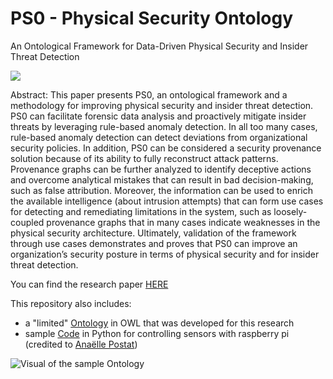 # PS0 - Physical Security Ontology

An Ontological Framework for Data-Driven Physical Security and Insider Threat Detection

![](https://github.com/Vasileios-Mavroeidis/pso/blob/master/ps0-framework.png?raw=true)


Abstract: This paper presents PS0, an ontological framework and a methodology for improving physical security and insider threat detection. PS0 can facilitate forensic data analysis and proactively mitigate insider threats by leveraging rule-based anomaly detection. In all too many cases, rule-based anomaly detection can detect deviations from organizational security policies. In addition, PS0 can be  considered a security provenance solution because of its ability to fully  reconstruct attack patterns. Provenance graphs can be further analyzed to identify deceptive actions and overcome analytical mistakes that can result in bad decision-making, such as false attribution. Moreover, the information can be used to enrich the  available intelligence (about  intrusion  attempts) that can form use cases for detecting and remediating limitations in the system,   such as loosely-coupled  provenance graphs that in  many cases indicate weaknesses in the physical security architecture.   Ultimately, validation of the framework through use cases demonstrates and proves that PS0 can improve an organization’s  security posture in terms of physical security and for insider threat detection.

You can find the research paper [HERE](https://github.com/Vasileios-Mavroeidis/pso/blob/master/Research:Scientific%20Paper/08508599.pdf)

This repository also includes:
* a "limited" [Ontology]() in OWL that was developed for this research 
* sample [Code]() in Python for controlling sensors with raspberry pi (credited to [Anaëlle Postat](https://www.linkedin.com/in/anaelle-postat/))


![Visual of the sample Ontology](https://github.com/Vasileios-Mavroeidis/pso/blob/master/ps0-sample-ontology.png?raw=true)

